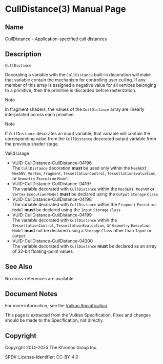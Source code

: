 # CullDistance(3) Manual Page

## Name

CullDistance - Application-specified cull distances



## [](#_description)Description

`CullDistance`

Decorating a variable with the `CullDistance` built-in decoration will make that variable contain the mechanism for controlling user culling. If any member of this array is assigned a negative value for all vertices belonging to a primitive, then the primitive is discarded before rasterization.

Note

In fragment shaders, the values of the `CullDistance` array are linearly interpolated across each primitive.

Note

If `CullDistance` decorates an input variable, that variable will contain the corresponding value from the `CullDistance` decorated output variable from the previous shader stage.

Valid Usage

- [](#VUID-CullDistance-CullDistance-04196)VUID-CullDistance-CullDistance-04196  
  The `CullDistance` decoration **must** be used only within the `MeshEXT`, `MeshNV`, `Vertex`, `Fragment`, `TessellationControl`, `TessellationEvaluation`, or `Geometry` `Execution` `Model`
- [](#VUID-CullDistance-CullDistance-04197)VUID-CullDistance-CullDistance-04197  
  The variable decorated with `CullDistance` within the `MeshEXT`, `MeshNV` or `Vertex` `Execution` `Model` **must** be declared using the `Output` `Storage` `Class`
- [](#VUID-CullDistance-CullDistance-04198)VUID-CullDistance-CullDistance-04198  
  The variable decorated with `CullDistance` within the `Fragment` `Execution` `Model` **must** be declared using the `Input` `Storage` `Class`
- [](#VUID-CullDistance-CullDistance-04199)VUID-CullDistance-CullDistance-04199  
  The variable decorated with `CullDistance` within the `TessellationControl`, `TessellationEvaluation`, or `Geometry` `Execution` `Model` **must** not be declared using a `Storage` `Class` other than `Input` or `Output`
- [](#VUID-CullDistance-CullDistance-04200)VUID-CullDistance-CullDistance-04200  
  The variable decorated with `CullDistance` **must** be declared as an array of 32-bit floating-point values

## [](#_see_also)See Also

No cross-references are available

## [](#_document_notes)Document Notes

For more information, see the [Vulkan Specification](https://registry.khronos.org/vulkan/specs/latest/html/vkspec.html#CullDistance)

This page is extracted from the Vulkan Specification. Fixes and changes should be made to the Specification, not directly.

## [](#_copyright)Copyright

Copyright 2014-2025 The Khronos Group Inc.

SPDX-License-Identifier: CC-BY-4.0